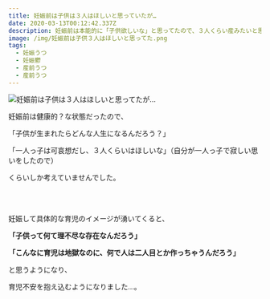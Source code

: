 ```yaml
---
title: 妊娠前は子供は３人はほしいと思っていたが…
date: 2020-03-13T00:12:42.337Z
description: 妊娠前は本能的に「子供欲しいな」と思ってたので、３人くらい産みたいと思ってたのですが、妊娠鬱になってから…
image: /img/妊娠前は子供３人はほしいと思ってた.png
tags:
  - 妊娠うつ
  - 妊娠鬱
  - 産前うつ
  - 産前うつ
---
```

![妊娠前は子供は３人はほしいと思ってたが…](/img/妊娠前は子供３人はほしいと思ってた.png "妊娠前は子供は３人はほしいと思ってたが…")

妊娠前は健康的？な状態だったので、

「子供が生まれたらどんな人生になるんだろう？」

「一人っ子は可哀想だし、３人くらいはほしいな」（自分が一人っ子で寂しい思いをしたので）

くらいしか考えていませんでした。

<br><br>

妊娠して具体的な育児のイメージが湧いてくると、

**「子供って何て理不尽な存在なんだろう」**

**「こんなに育児は地獄なのに、何で人は二人目とか作っちゃうんだろう」**

と思うようになり、

育児不安を抱え込むようになりました…。

